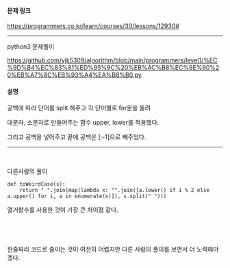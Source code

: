 #### 문제 링크

https://programmers.co.kr/learn/courses/30/lessons/12930#


----


python3 문제풀이

https://github.com/yjk5309/algorithm/blob/main/programmers/level1/%EC%9D%B4%EC%83%81%ED%95%9C%20%EB%AC%B8%EC%9E%90%20%EB%A7%8C%EB%93%A4%EA%B8%B0.py


#### 설명

공백에 따라 단어를 split 해주고 각 단어별로 for문을 돌려

대문자, 소문자로 만들어주는 함수 upper, lower를 적용했다.

그리고 공백을 넣어주고 끝에 공백은 [:-1]으로 빼주었다.

----

​

다른사람의 풀이

```
def toWeirdCase(s):
    return " ".join(map(lambda x: "".join([a.lower() if i % 2 else a.upper() for i, a in enumerate(x)]), s.split(" ")))

  ```
열거함수를 사용한 것이 가장 큰 차이점 같다.


​
----

한줄짜리 코드로 줄이는 것이 여전히 어렵지만 다른 사람의 풀이를 보면서 더 노력해야겠다.


